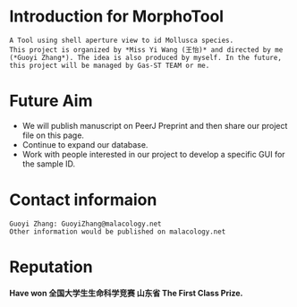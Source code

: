 # Introduction for MorphoTool
    A Tool using shell aperture view to id Mollusca species.
    This project is organized by *Miss Yi Wang (王怡)* and directed by me (*Guoyi Zhang*). The idea is also produced by myself. In the future, this project will be managed by Gas-ST TEAM or me.
# Future Aim
   - We will publish manuscript on PeerJ Preprint and then share our project file on this page.
   - Continue to expand our database.
   - Work with people interested in our project to develop a specific GUI for the sample ID.
# Contact informaion
    Guoyi Zhang: GuoyiZhang@malacology.net
    Other information would be published on malacology.net
# Reputation
   **Have won 全国大学生生命科学竞赛 山东省 The First Class Prize.**
